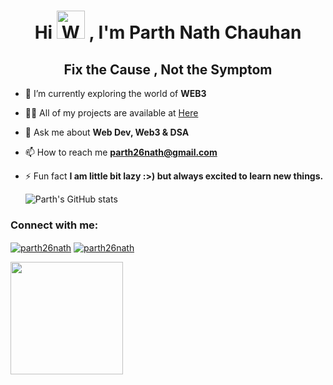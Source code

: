 <h1 align="center">Hi <img src="https://raw.githubusercontent.com/nixin72/nixin72/master/wave.gif" 
         alt="Waving hand animated gif"
         height="45"
         width="45" /> , I'm Parth Nath Chauhan</h1>
<h2 align="center"> Fix the Cause ,  Not the Symptom</h2>








         
         

- 🌱 I’m currently exploring the world of **WEB3**

- 👨‍💻 All of my projects are available at [Here](https://github.com/parth26nath?tab=repositories)


- 💬 Ask me about **Web Dev, Web3 & DSA**

- 📫 How to reach me **parth26nath@gmail.com**

- ⚡ Fun fact **I am little bit lazy :>) but always excited to learn new things.**



  ![Parth's GitHub stats](https://github-readme-stats.vercel.app/api?username=parth26nath&show_icons=true&theme=transparent)
  
<h3 align="left">Connect with me:</h3>
<p align="left">
<a href="https://www.linkedin.com/in/parth26nath/" target="blank"><img align="center" src="https://img.shields.io/badge/LinkedIn-0077B5?style=for-the-badge&logo=linkedin&logoColor=white" alt="parth26nath" /></a>      
<a href="https://twitter.com/ParthNathc11125" target="blank"><img align="center" src="https://img.shields.io/twitter/follow/parth26nath?logo=twitter&style=for-the-badge" alt="parth26nath" /></a>
</p>




<img height="180em" src="https://github-profile-summary-cards.vercel.app/api/cards/profile-details?username=parth26nath&theme=github_dark" />

